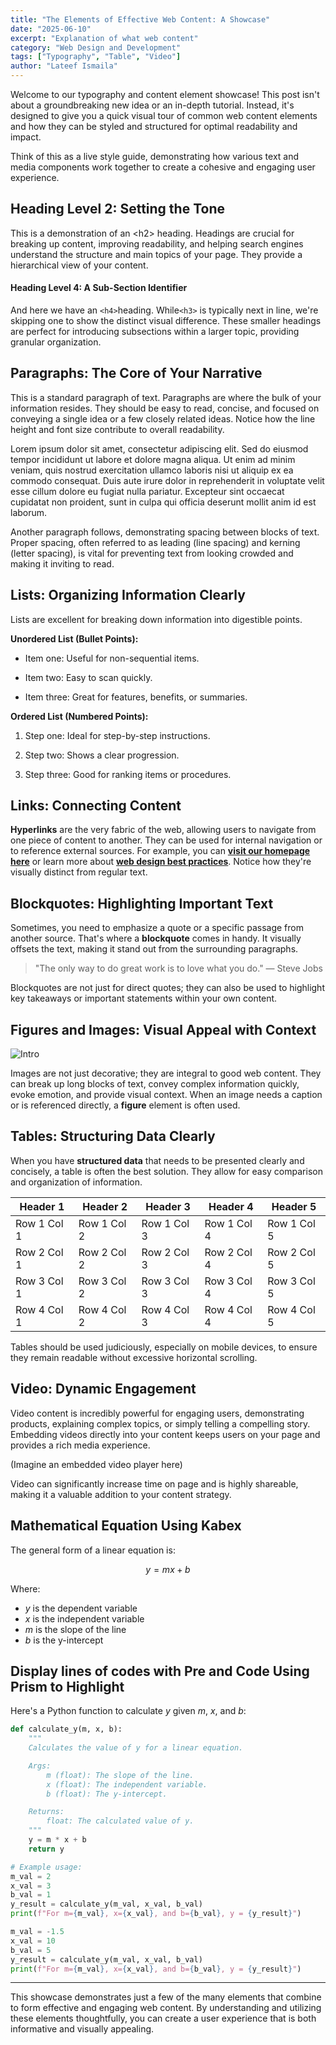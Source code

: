 ```yaml
---
title: "The Elements of Effective Web Content: A Showcase"
date: "2025-06-10"
excerpt: "Explanation of what web content"
category: "Web Design and Development"
tags: ["Typography", "Table", "Video"]
author: "Lateef Ismaila"
---
```


Welcome to our typography and content element showcase! This post isn't about a groundbreaking new idea or an in-depth tutorial. Instead, it's designed to give you a quick visual tour of common web content elements and how they can be styled and structured for optimal readability and impact.

Think of this as a live style guide, demonstrating how various text and media components work together to create a cohesive and engaging user experience.

## Heading Level 2: Setting the Tone

This is a demonstration of an &lt;h2&gt; heading. Headings are crucial for breaking up content, improving readability, and helping search engines understand the structure and main topics of your page. They provide a hierarchical view of your content.

#### Heading Level 4: A Sub-Section Identifier

And here we have an `<h4>`heading. While`<h3>` is typically next in line, we're skipping one to show the distinct visual difference. These smaller headings are perfect for introducing subsections within a larger topic, providing granular organization.

## Paragraphs: The Core of Your Narrative

This is a standard paragraph of text. Paragraphs are where the bulk of your information resides. They should be easy to read, concise, and focused on conveying a single idea or a few closely related ideas. Notice how the line height and font size contribute to overall readability.

Lorem ipsum dolor sit amet, consectetur adipiscing elit. Sed do eiusmod tempor incididunt ut labore et dolore magna aliqua. Ut enim ad minim veniam, quis nostrud exercitation ullamco laboris nisi ut aliquip ex ea commodo consequat. Duis aute irure dolor in reprehenderit in voluptate velit esse cillum dolore eu fugiat nulla pariatur. Excepteur sint occaecat cupidatat non proident, sunt in culpa qui officia deserunt mollit anim id est laborum.

Another paragraph follows, demonstrating spacing between blocks of text. Proper spacing, often referred to as leading (line spacing) and kerning (letter spacing), is vital for preventing text from looking crowded and making it inviting to read.

## Lists: Organizing Information Clearly

Lists are excellent for breaking down information into digestible points.

**Unordered List (Bullet Points):**

- Item one: Useful for non-sequential items.

- Item two: Easy to scan quickly.

- Item three: Great for features, benefits, or summaries.

**Ordered List (Numbered Points):**

1. Step one: Ideal for step-by-step instructions.

2. Step two: Shows a clear progression.

3. Step three: Good for ranking items or procedures.

## Links: Connecting Content

**Hyperlinks** are the very fabric of the web, allowing users to navigate from one piece of content to another. They can be used for internal navigation or to reference external sources. For example, you can **[visit our homepage here](https://www.example.com)** or learn more about **[web design best practices](https://www.google.com/search?q=https://www.example.com/web-design-guide)**. Notice how they're visually distinct from regular text.

## Blockquotes: Highlighting Important Text

Sometimes, you need to emphasize a quote or a specific passage from another source. That's where a **blockquote** comes in handy. It visually offsets the text, making it stand out from the surrounding paragraphs.

> "The only way to do great work is to love what you do."
> — Steve Jobs

Blockquotes are not just for direct quotes; they can also be used to highlight key takeaways or important statements within your own content.

## Figures and Images: Visual Appeal with Context

![Intro](/images/nextjs-logo.webp)

Images are not just decorative; they are integral to good web content. They can break up long blocks of text, convey complex information quickly, evoke emotion, and provide visual context. When an image needs a caption or is referenced directly, a **figure** element is often used.

## Tables: Structuring Data Clearly

When you have **structured data** that needs to be presented clearly and concisely, a table is often the best solution. They allow for easy comparison and organization of information.

<table>
  <thead>
    <tr>
      <th>Header 1</th>
      <th>Header 2</th>
      <th>Header 3</th>
      <th>Header 4</th>
      <th>Header 5</th>
    </tr>
  </thead>
  <tbody>
    <tr>
      <td>Row 1 Col 1</td>
      <td>Row 1 Col 2</td>
      <td>Row 1 Col 3</td>
      <td>Row 1 Col 4</td>
      <td>Row 1 Col 5</td>
    </tr>
    <tr>
      <td>Row 2 Col 1</td>
      <td>Row 2 Col 2</td>
      <td>Row 2 Col 3</td>
      <td>Row 2 Col 4</td>
      <td>Row 2 Col 5</td>
    </tr>
    <tr>
      <td>Row 3 Col 1</td>
      <td>Row 3 Col 2</td>
      <td>Row 3 Col 3</td>
      <td>Row 3 Col 4</td>
      <td>Row 3 Col 5</td>
    </tr>
    <tr>
      <td>Row 4 Col 1</td>
      <td>Row 4 Col 2</td>
      <td>Row 4 Col 3</td>
      <td>Row 4 Col 4</td>
      <td>Row 4 Col 5</td>
    </tr>
  </tbody>
</table>

Tables should be used judiciously, especially on mobile devices, to ensure they remain readable without excessive horizontal scrolling.

## Video: Dynamic Engagement

Video content is incredibly powerful for engaging users, demonstrating products, explaining complex topics, or simply telling a compelling story. Embedding videos directly into your content keeps users on your page and provides a rich media experience.

(Imagine an embedded video player here)

Video can significantly increase time on page and is highly shareable, making it a valuable addition to your content strategy.

## Mathematical Equation Using Kabex

The general form of a linear equation is:

$$y = mx + b$$

Where:

- $y$ is the dependent variable
- $x$ is the independent variable
- $m$ is the slope of the line
- $b$ is the y-intercept

## Display lines of codes with Pre and Code Using Prism to Highlight

Here's a Python function to calculate $y$ given $m$, $x$, and $b$:

```python
def calculate_y(m, x, b):
    """
    Calculates the value of y for a linear equation.

    Args:
        m (float): The slope of the line.
        x (float): The independent variable.
        b (float): The y-intercept.

    Returns:
        float: The calculated value of y.
    """
    y = m * x + b
    return y

# Example usage:
m_val = 2
x_val = 3
b_val = 1
y_result = calculate_y(m_val, x_val, b_val)
print(f"For m={m_val}, x={x_val}, and b={b_val}, y = {y_result}")

m_val = -1.5
x_val = 10
b_val = 5
y_result = calculate_y(m_val, x_val, b_val)
print(f"For m={m_val}, x={x_val}, and b={b_val}, y = {y_result}")
```

---

This showcase demonstrates just a few of the many elements that combine to form effective and engaging web content. By understanding and utilizing these elements thoughtfully, you can create a user experience that is both informative and visually appealing.
